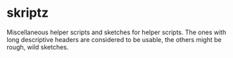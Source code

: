 skriptz
=======

Miscellaneous helper scripts and sketches for helper scripts.
The ones with long descriptive headers are considered to be usable, 
the others might be rough, wild sketches.
